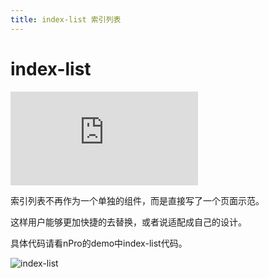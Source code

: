 ```yaml
---
title: index-list 索引列表
---
```


# index-list

<div class="demo-box">
	<iframe scrolling="auto" frameborder="0" src="https://npro.redou.vip/h5/#/pages/list/indexlist" class="demo-box-iframe"></iframe>
</div>

索引列表不再作为一个单独的组件，而是直接写了一个页面示范。

这样用户能够更加快捷的去替换，或者说适配成自己的设计。

具体代码请看nPro的demo中index-list代码。

![index-list](/img/coms/index-list.jpg)
